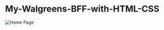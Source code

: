 # My-Walgreens-BFF-with-HTML-CSS

![Home Page](https://github.com/kw9212/My-Walgreens-BFF/main/account.png)
